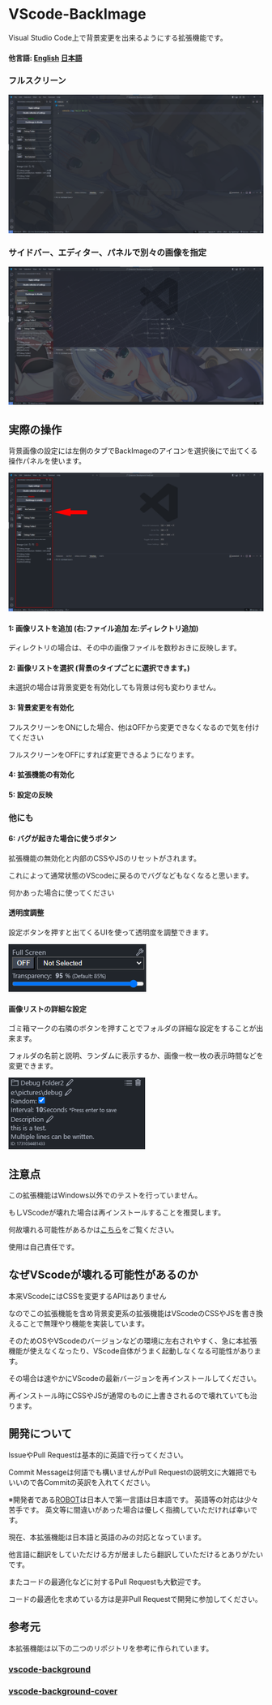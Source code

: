 # VScode-BackImage

Visual Studio Code上で背景変更を出来るようにする拡張機能です。

#### 他言語: [English](./README.md) [日本語](./README.ja-JP.md)

### フルスクリーン

![image](./images/fullscreen.png)

### サイドバー、エディター、パネルで別々の画像を指定

![image](./images/multiple.png)

## 実際の操作

背景画像の設定には左側のタブでBackImageのアイコンを選択後にで出てくる操作パネルを使います。

![image](./images/activebar.png)

#### 1: 画像リストを追加 (右:ファイル追加 左:ディレクトリ追加)

ディレクトリの場合は、その中の画像ファイルを数秒おきに反映します。

#### 2: 画像リストを選択 (背景のタイプごとに選択できます。)

未選択の場合は背景変更を有効化しても背景は何も変わりません。

#### 3: 背景変更を有効化

フルスクリーンをONにした場合、他はOFFから変更できなくなるので気を付けてください

フルスクリーンをOFFにすれば変更できるようになります。

#### 4: 拡張機能の有効化

#### 5: 設定の反映

### 他にも

#### 6: バグが起きた場合に使うボタン

拡張機能の無効化と内部のCSSやJSのリセットがされます。

これによって通常状態のVScodeに戻るのでバグなどもなくなると思います。

何かあった場合に使ってください

#### 透明度調整

設定ボタンを押すと出てくるUIを使って透明度を調整できます。

![image](./images/opacity.png)

#### 画像リストの詳細な設定

ゴミ箱マークの右隣のボタンを押すことでフォルダの詳細な設定をすることが出来ます。

フォルダの名前と説明、ランダムに表示するか、画像一枚一枚の表示時間などを変更できます。

![image](./images/folder-settings.png)

## 注意点

この拡張機能はWindows以外でのテストを行っていません。

もしVScodeが壊れた場合は再インストールすることを推奨します。

何故壊れる可能性があるかは[こちら](#なぜvscodeが壊れる可能性があるのか)をご覧ください。

使用は自己責任です。

## なぜVScodeが壊れる可能性があるのか

本来VScodeにはCSSを変更するAPIはありません

なのでこの拡張機能を含め背景変更系の拡張機能はVScodeのCSSやJSを書き換えることで無理やり機能を実装しています。

そのためOSやVScodeのバージョンなどの環境に左右されやすく、急に本拡張機能が使えなくなったり、VScode自体がうまく起動しなくなる可能性があります。

その場合は速やかにVScodeの最新バージョンを再インストールしてください。

再インストール時にCSSやJSが通常のものに上書きされるので壊れていても治ります。

## 開発について

IssueやPull Requestは基本的に英語で行ってください。

Commit Messageは何語でも構いませんがPull Requestの説明文に大雑把でもいいので各Commitの英訳を入れてください。

※開発者である[ROBOT](https://github.com/ROBOTofficial)は日本人で第一言語は日本語です。
英語等の対応は少々苦手です。
英文等に間違いがあった場合は優しく指摘していただければ幸いです。

現在、本拡張機能は日本語と英語のみの対応となっています。

他言語に翻訳をしていただける方が居ましたら翻訳していただけるとありがたいです。

またコードの最適化などに対するPull Requestも大歓迎です。

コードの最適化を求めている方は是非Pull Requestで開発に参加してください。

## 参考元

本拡張機能は以下の二つのリポジトリを参考に作られています。

### [vscode-background](https://github.com/shalldie/vscode-background)

### [vscode-background-cover](https://github.com/AShujiao/vscode-background-cover)
